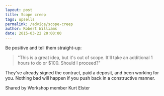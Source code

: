 ```yaml
---
layout: post
title: Scope creep
tags: upsells
permalink: /advice/scope-creep
author: Robert Williams
date: 2015-03-22 20:00:00
---
```


Be positive and tell them straight-up: 

> "This is a great idea, but it's out of scope. It'll take an additional 1 hours to do or $100. Should I proceed?"

They've already signed the contract, paid a deposit, and been working for you. Nothing bad will happen if you push back in a constructive manner.

Shared by Workshop member Kurt Elster
